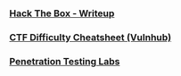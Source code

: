 ### [Hack The Box - Writeup](https://github.com/sarathlalup/Penetration-Testing/blob/master/CTF/HTB/J.md)
### [CTF Difficulty Cheatsheet (Vulnhub)](https://github.com/Ignitetechnologies/CTF-Difficulty/blob/master/README.md)
### [Penetration Testing Labs](https://github.com/sarathlalup/Penetration-Testing/blob/master/CTF/Labs.md)
